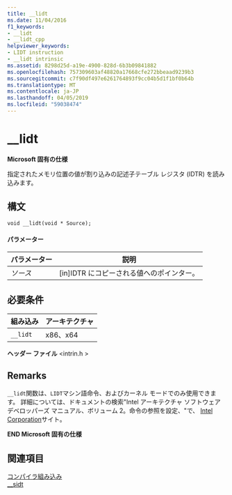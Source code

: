 ```yaml
---
title: __lidt
ms.date: 11/04/2016
f1_keywords:
- __lidt
- __lidt_cpp
helpviewer_keywords:
- LIDT instruction
- __lidt intrinsic
ms.assetid: 8298d25d-a19e-4900-828d-6b3b09841882
ms.openlocfilehash: 757309603af48820a17668cfe272bbeaad9239b3
ms.sourcegitcommit: c7f90df497e6261764893f9cc04b5d1f1bf0b64b
ms.translationtype: MT
ms.contentlocale: ja-JP
ms.lasthandoff: 04/05/2019
ms.locfileid: "59038474"
---
```

# <a name="lidt"></a>__lidt

**Microsoft 固有の仕様**

指定されたメモリ位置の値が割り込みの記述子テーブル レジスタ (IDTR) を読み込みます。

## <a name="syntax"></a>構文

```
void __lidt(void * Source);
```

#### <a name="parameters"></a>パラメーター

|パラメーター|説明|
|---------------|-----------------|
|*ソース*|[in]IDTR にコピーされる値へのポインター。|

## <a name="requirements"></a>必要条件

|組み込み|アーキテクチャ|
|---------------|------------------|
|`__lidt`|x86、x64|

**ヘッダー ファイル** \<intrin.h >

## <a name="remarks"></a>Remarks

`__lidt`関数は、`LIDT`マシン語命令、およびカーネル モードでのみ使用できます。 詳細については、ドキュメントの検索"Intel アーキテクチャ ソフトウェア デベロッパーズ マニュアル、ボリューム 2。命令の参照を設定、"で、 [Intel Corporation](https://software.intel.com/articles/intel-sdm)サイト。

**END Microsoft 固有の仕様**

## <a name="see-also"></a>関連項目

[コンパイラ組み込み](../intrinsics/compiler-intrinsics.md)<br/>
[__sidt](../intrinsics/sidt.md)